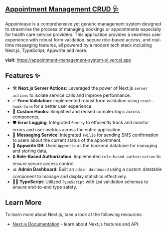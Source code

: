 ## [Appointment Management CRUD 🩺](https://appointment-management-system-xi.vercel.app)

Appointease is a comprehensive yet generic management system designed to streamline the process of managing bookings or appointments especially for health care service providers. This application provides a seamless user experience with robust form validation, secure role-based access, and real-time messaging features, all powered by a modern tech stack including Next.js, TypeScript, Appwrite and more.

**visit**: https://appointment-management-system-xi.vercel.app

## Features ✨

- 🛠️ **Next.js Server Actions**: Leveraged the power of Next.js `server actions` to isolate service calls and improve performance.
- ✅ **Form Validation**: Implemented robust form validation using `react-hook-form` for a better user experience.
- 🎣 **Custom Hooks**: Simplified and reused complex logic across components.
- 🛡️ **Error Logging**: Integrated `Sentry` to efficiently track and monitor errors and user metrics across the entire application.
- 📧 **Messaging Service**: Integrated `Twilio` for sending SMS confirmation to users about the current status of the appointment.
- 💾 **Appwrite DB**: Used `Appwrite` as the backend database for managing and storing data.
- 🔒 **Role-Based Authorization**: Implemented `role-based authorization` to ensure secure access control.
- 📊 **Admin Dashboard**: Built an `admin dashboard` using a custom datatable component to manage and display statistics effectively.
- 🧑‍💻 **TypeScript**: Utilized `TypeScript` with `Zod` validation schemas to ensure end-to-end type safety.

## Learn More

To learn more about Next.js, take a look at the following resources:

- [Next.js Documentation](https://nextjs.org/docs) - learn about Next.js features and API.
